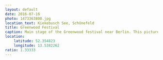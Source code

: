 ```yaml
---
layout: default
date: 2016-07-16
photo: 1473363800.jpg
location_text: Kiekebusch See, Schönefeld
title: Greenwood Festival
caption: Main stage of the Greenwood festival near Berlin. This picture has been taken at night when all the surroundings (trees, lake and decorations) were lightened up. Right now on stage some techno music with a violinist girl adding nice melodies to the music!
location:
    latitude: 52.354823
    longitude: 13.5382262
ratio: 1.33333
---
```

